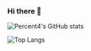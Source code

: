 ### Hi there 👋

<!--
**percent4/percent4** is a ✨ _special_ ✨ repository because its `README.md` (this file) appears on your GitHub profile.

Here are some ideas to get you started:

- 🔭 I’m currently working on ...
- 🌱 I’m currently learning ...
- 👯 I’m looking to collaborate on ...
- 🤔 I’m looking for help with ...
- 💬 Ask me about ...
- 📫 How to reach me: ...
- 😄 Pronouns: ...
- ⚡ Fun fact: ...
-->

![Percent4's GitHub stats](https://github-readme-stats.vercel.app/api?username=Percent4)

![Top Langs](https://github-readme-stats.vercel.app/api/top-langs/?username=Percent4)


